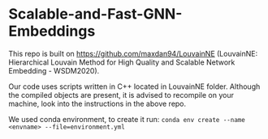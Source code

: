 # Scalable-and-Fast-GNN-Embeddings

This repo is built on https://github.com/maxdan94/LouvainNE (LouvainNE: Hierarchical Louvain Method for High Quality and Scalable Network Embedding - WSDM2020).

Our code uses scripts written in C++ located in LouvainNE folder. Although the compiled objects are present, it is advised to recompile on your machine, look into the instructions in the above repo.

We used conda environment, to create it run: `conda env create --name <envname> --file=environment.yml`

